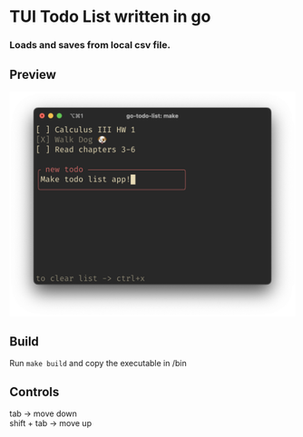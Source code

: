 # TUI Todo List written in go

### Loads and saves from local csv file.

## Preview

![preview image](./preview.png)

## Build

Run `make build` and copy the executable in /bin

## Controls

tab -> move down  
shift + tab -> move up
